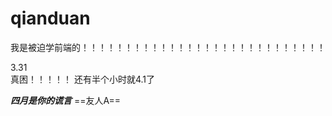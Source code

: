 # qianduan
我是被迫学前端的！！！！！！！！！！！！！！！！！！！！！！！！！！！！

3.31  
真困！！！！！
还有半个小时就4.1了

***四月是你的谎言***
==友人A==  

